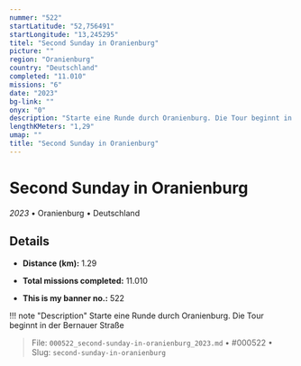 ```yaml
---
nummer: "522"
startLatitude: "52,756491"
startLongitude: "13,245295"
titel: "Second Sunday in Oranienburg"
picture: ""
region: "Oranienburg"
country: "Deutschland"
completed: "11.010"
missions: "6"
date: "2023"
bg-link: ""
onyx: "0"
description: "Starte eine Runde durch Oranienburg. Die Tour beginnt in der Bernauer Straße"
lengthKMeters: "1,29"
umap: ""
title: "Second Sunday in Oranienburg"
---
```

# Second Sunday in Oranienburg

*2023* • Oranienburg • Deutschland



## Details
- **Distance (km):** 1.29

- **Total missions completed:** 11.010
- **This is my banner no.:** 522


!!! note "Description"
    Starte eine Runde durch Oranienburg. Die Tour beginnt in der Bernauer Straße




> File: `000522_second-sunday-in-oranienburg_2023.md` • #000522 • Slug: `second-sunday-in-oranienburg`
